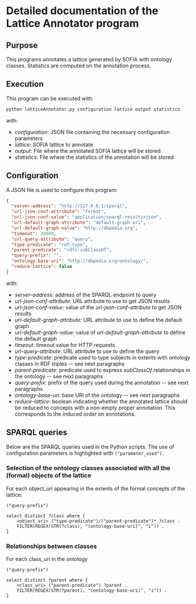 # Detailed documentation of the Lattice Annotator program

## Purpose

This programs annotates a lattice generated by SOFIA with ontology classes. Statistics are computed 
on the annotation process.

## Execution

This program can be executed with:

```bash
python latticeAnnotator.py configuration lattice output statistics
```

with:

* _configuration_: JSON file containing the necessary configuration parameters
* _lattice_: SOFIA lattice to annotate
* _output_: File where the annotated SOFIA lattice will be stored
* _statistics_: File where the statistics of the annotation will be stored

## Configuration

A JSON file is used to configure this program:

```json
{
  "server-address": "http://127.0.0.1/sparql",
  "url-json-conf-attribute": "format",
  "url-json-conf-value": "application/sparql-results+json",
  "url-default-graph-attribute": "default-graph-uri",
  "url-default-graph-value": "http://dbpedia.org",
  "timeout": 20000,
  "url-query-attribute": "query",
  "type-predicate": "rdf:type",
  "parent-predicate": "rdfs:subClassOf",
  "query-prefix": "",
  "ontology-base-uri": "http://dbpedia.org/ontology/",
  "reduce-lattice": false
}
```

with:

* _server-address_: address of the SPARQL endpoint to query
* _url-json-conf-attribute_: URL attribute to use to get JSON results
* _url-json-conf-value_: value of the _url-json-conf-attribute_ to get JSON results
* _url-default-graph-attribute_: URL attribute to use to define the default graph
* _url-default-graph-value_: value of _url-default-graph-attribute_ to define the default graph
* _timeout_: timeout value for HTTP requests
* _url-query-attribute_: URL attribute to use to define the query
* _type-predicate_: predicate used to type subjects in extents with ontology classes in RDF triples -- see next paragraphs
* _parent-predicate_: predicate used to express _subClassOf_ relationships in the ontology -- see next paragraphs
* _query-prefix_: prefix of the query used during the annotation -- see next paragraphs
* _ontology-base-uri_: base URI of the ontology -- see next paragraphs
* _reduce-lattice_: boolean indicating whether the annotated lattice should be reduced to concepts with a non-empty 
proper annotation. This corresponds to the induced order on annotations.


## SPARQL queries

Below are the SPARQL queries used in the Python scripts. The use of configuration parameters is highlighted 
with ``("parameter_used")``.

### Selection of the ontology classes associated with all the (formal) objects of the lattice 

For each object_uri appearing in the extents of the formal concepts of the lattice:

```sparql
("query-prefix")

select distinct ?class where { 
    <object_uri> ("type-predicate")/("parent-predicate")* ?class . 
    FILTER(REGEX(STR(?class), "(ontology-base-uri)", "i")) .
}
```

### Relationships between classes

For each class_uri in the ontology

```sparql
("query-prefix")

select distinct ?parent where { 
    <class_uri> ("parent-predicate") ?parent . 
    FILTER(REGEX(STR(?parent), "(ontology-base-uri)", "i")) . 
}
```
